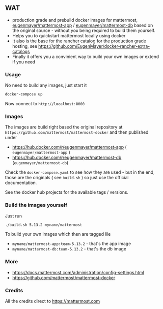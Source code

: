 ## WAT

- production grade and prebuild docker images for mattermost, [eugenmayer/mattermost-app](https://hub.docker.com/r/eugenmayer/mattermost-app) / [eugenmayer/mattermost-db](https://hub.docker.com/r/eugenmayer/mattermost-db) based on the original source -  without you being required to build them yourself.
- Helps you to quickstart mattermost locally using docker
- It also is the base for the rancher catalog for the production grade hosting, see  https://github.com/EugenMayer/docker-rancher-extra-catalogs
- Finally it offers you a convinient way to build your own images or extend if you need

### Usage

No need to build any images, just start it

```bash
docker-compose up
```

Now connect to `http://localhost:8000`

### Images

The images are build right based the original repository at `https://github.com/mattermost/mattermost-docker`
and then published under 

 - https://hub.docker.com/r/eugenmayer/mattermost-app ( `eugenmayer/mattermost-app` )
 - https://hub.docker.com/r/eugenmayer/mattermost-db (`eugenmayer/mattermost-db`)
 
Check the `docker-compose.yaml` to see how they are used - but in the end, those are the originals ( see `build.sh` )
so just use the official documentation.

See the docker hub projects for the available tags / versions.

### Build the images yourself

Just run

```bash
./build.sh 5.13.2 myname/mattermost
```

To build your own images which then are tagged lile
 - `myname/mattermost-app:team-5.13.2` - that's the app image
 - `myname/mattermost-db:team-5.13.2` - that's the db image

### More

 - https://docs.mattermost.com/administration/config-settings.html
 - https://github.com/mattermost/mattermost-docker

### Credits
All the credits direct to https://mattermost.com
